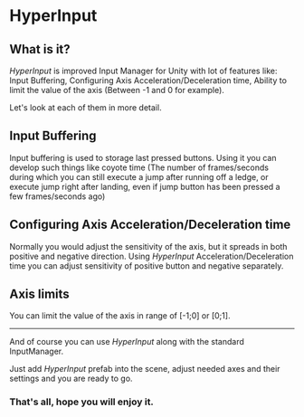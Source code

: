 # HyperInput

## What is it?
*HyperInput* is improved Input Manager for Unity with lot of features like: Input Buffering, Configuring Axis Acceleration/Deceleration time, Ability to limit the value of the axis (Between -1 and 0 for example).

Let's look at each of them in more detail.

## Input Buffering

Input buffering is used to storage last pressed buttons.
Using it you can develop such things like coyote time (The number of frames/seconds during which you can still execute a jump after running off a ledge, or execute jump right after landing, even if jump button has been pressed a few frames/seconds ago)


## Configuring Axis Acceleration/Deceleration time

Normally you would adjust the sensitivity of the axis, but it spreads in both positive and negative direction.
Using *HyperInput* Acceleration/Deceleration time you can adjust sensitivity of positive button and negative separately.

## Axis limits

You can limit the value of the axis in range of [-1;0] or [0;1].

---
And of course you can use *HyperInput* along with the standard InputManager.

Just add *HyperInput* prefab into the scene, adjust needed axes and their settings and you are ready to go. 

### That's all, hope you will enjoy it.




